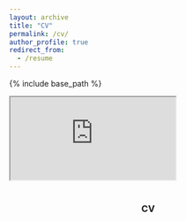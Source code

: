 ```yaml
---
layout: archive
title: "CV"
permalink: /cv/
author_profile: true
redirect_from:
  - /resume
---
```


{% include base_path %}


<iframe src="https://raw.githubusercontent.com/jeangjy/jeangjy.github.io/master/files/paper1.pdf" title="CV"></iframe>

</br>
</br>
<center>
  <h3>CV</h3>
  <object data=
"https://raw.githubusercontent.com/jeangjy/jeangjy.github.io/master/files/paper1.pdf" 
                width="800"
                height="500">
  </object>
</center>